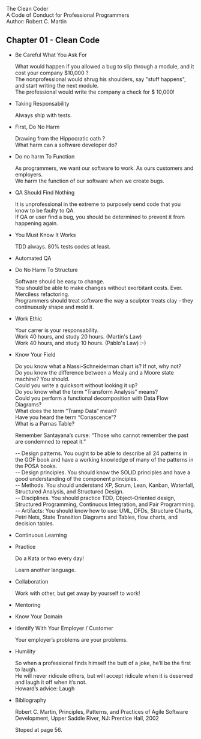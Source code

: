 The Clean Coder  
A Code of Conduct for Professional Programmers  
Author: Robert C. Martin  
  
Chapter 01 - Clean Code
-----------------------

- Be Careful What You Ask For
  
  What would happen if you allowed a bug to slip through a module, and it cost your company $10,000 ?  
  The nonprofessional would shrug his shoulders, say "stuff happens", and start writing the next module.  
  The professional would write the company a check for $ 10,000!  

  
- Taking Responsability
  
  Always ship with tests.

- First, Do No Harm

  Drawing from the Hippocratic oath ?  
  What harm can a software developer do?
  
- Do no harm To Function

  As programmers, we want our software to work. As ours customers and employers.  
  We harm the function of our software when we create bugs.
  
- QA Should Find Nothing

  It is unprofessional in the extreme to purposely send code that you know to be faulty to QA.  
  If QA or user find a bug, you should be determined to prevent it from happening again.

- You Must Know It Works

  TDD always.
  80% tests codes at least.
  
- Automated QA

- Do No Harm To Structure

  Software should be easy to change.  
  You should be able to make changes without exorbitant costs. Ever.  
  Merciless refactoring.  
  Programmers should treat software the way a sculptor treats clay - they continuously shape and mold it.  
  
- Work Ethic

  Your carrer is your responsability.  
  Work 40 hours, and study 20 hours. (Martin's Law)  
  Work 40 hours, and study 10 hours. (Pablo's Law) :-)
  
- Know Your Field

  Do you know what a Nassi-Schneiderman chart is? If not, why not?   
  Do you know the difference between a Mealy and a Moore state machine? You should.  
  Could you write a quicksort without looking it up?   
  Do you know what the term “Transform Analysis” means?  
  Could you perform a functional decomposition with Data Flow Diagrams?  
  What does the term “Tramp Data” mean?   
  Have you heard the term “Conascence”?  
  What is a Parnas Table?  
  
  Remember Santayana’s curse: “Those who cannot remember the past are condemned to repeat it.”  
  
  -- Design patterns. You ought to be able to describe all 24 patterns in the GOF book and have a working knowledge of many of the patterns in the POSA books.  
  -- Design principles. You should know the SOLID principles and have a good understanding of the component principles.  
  -- Methods. You should understand XP, Scrum, Lean, Kanban, Waterfall, Structured Analysis, and Structured Design.  
  -- Disciplines. You should practice TDD, Object-Oriented design, Structured Programming, Continuous Integration, and Pair Programming.  
  -- Artifacts: You should know how to use: UML, DFDs, Structure Charts, Petri Nets, State Transition Diagrams and Tables, flow charts, and decision tables.  
  
- Continuous Learning

- Practice
  
  Do a Kata or two every day!  
  
  Learn another language.

- Collaboration

  Work with other, but get away by yourself to work!  
  
- Mentoring


- Know Your Domain

- Identify With Your Employer / Customer

  Your employer’s problems are your problems.

- Humility

  So when a professional finds himself the butt of a joke, he’ll be the first to laugh.  
  He will never ridicule others, but will accept ridicule when it is deserved and laugh it off when it’s not.  
  Howard’s advice: Laugh  


- Bibliography  

   Robert C. Martin, Principles, Patterns, and Practices of Agile Software Development, Upper Saddle River, NJ: Prentice Hall, 2002  
   
   
  Stoped at page 56.
  
  

  
  